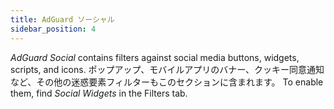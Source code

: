 ```yaml
---
title: AdGuard ソーシャル
sidebar_position: 4
---
```


_AdGuard Social_ contains filters against social media buttons, widgets, scripts, and icons. ポップアップ、モバイルアプリのバナー、クッキー同意通知など、その他の迷惑要素フィルターもこのセクションに含まれます。 To enable them, find _Social Widgets_ in the Filters tab.
